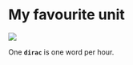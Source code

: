<!-- tags: interesting -->
<!-- comments: false -->


# My favourite unit

<!-- START TAGS -->
[<img src="https://img.shields.io/badge/Tag-interesting-brightgreen">](/tags/interesting)
<!-- END TAGS -->

One **`dirac`** is one word per hour.

<!--
> **Note**
>
> Honours of [one of the most intriguing but lesser known giant physicist
> of the 20th century](https://en.wikipedia.org/wiki/Paul_Dirac).
-->
